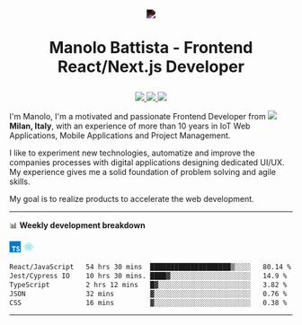 <h1 align="center">
  <a href="https://arkemis.it">
    <img src="https://avatars.githubusercontent.com/u/81776361?s=200&v=4" style="filter: invert(1)" width="60"/> 
  </a>
  <p>Manolo Battista - Frontend React/Next.js Developer</p>
</h1>

<p align="center">
<a href="https://www.linkedin.com/in/manolo-battista/">
  <img src="https://img.shields.io/badge/linkedin-%230077B5.svg?&style=for-the-badge&logo=linkedin&logoColor=white" height=25>
</a>
<a href="https://www.instagram.com/manolobattista/">
  <img src="https://img.shields.io/badge/github-%230A0A0A.svg?&style=for-the-badge&logo=dev-dot-to&logoColor=white" height=25>
</a>
<a href="https://github.com/manolo-battista">
  <img src="https://img.shields.io/badge/instagram-%23E4405F.svg?&style=for-the-badge&logo=instagram&logoColor=white" height=25>
</a> 
</p>

I'm Manolo, I'm a motivated and passionate Frontend Developer from <img src="https://cdn-icons-png.flaticon.com/512/323/323325.png" width="13"/> <b>Milan, Italy</b>, with an experience of more than 10 years in IoT Web Applications, Mobile Applications and Project Management. 

I like to experiment new technologies, automatize and improve the companies processes with digital applications designing dedicated UI/UX. My experience gives me a solid foundation of problem solving and agile skills. 

My goal is to realize products to accelerate the web development.

-------

📊 **Weekly development breakdown**

<code><img height="20" src="https://raw.githubusercontent.com/github/explore/80688e429a7d4ef2fca1e82350fe8e3517d3494d/topics/typescript/typescript.png"></code>
<code><img height="20" src="https://raw.githubusercontent.com/github/explore/80688e429a7d4ef2fca1e82350fe8e3517d3494d/topics/react/react.png"></code>


<!--START_SECTION:waka-->

```text
React/JavaScript   54 hrs 30 mins  ████████████████████▒░░░░   80.14 %
Jest/Cypress IO    10 hrs 30 mins. ████▓░░░░░░░░░░░░░░░░░░░░   14.9 %
TypeScript         2 hrs 12 mins   █▓░░░░░░░░░░░░░░░░░░░░░░░   3.82 %
JSON               32 mins         ▓░░░░░░░░░░░░░░░░░░░░░░░░   0.76 %
CSS                16 mins         ▓░░░░░░░░░░░░░░░░░░░░░░░░   0.38 %
```

<!--END_SECTION:waka-->
  
-------

<!--
<a href="https://github.com/manolo-battista/manolo-battista">
  <img align="center" src="https://github-readme-stats.vercel.app/api/pin/?username=manolo-battista&repo=manolo-battista&title_color=ffffff&text_color=a7fbd7&icon_color=a7fbd7&bg_color=000000" />
</a>
-->
